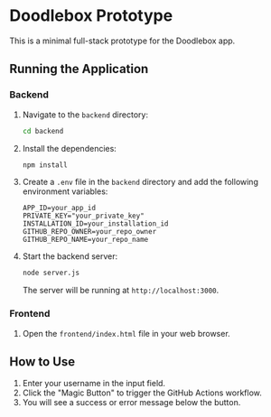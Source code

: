 # Doodlebox Prototype

This is a minimal full-stack prototype for the Doodlebox app.

## Running the Application

### Backend

1.  Navigate to the `backend` directory:
    ```bash
    cd backend
    ```
2.  Install the dependencies:
    ```bash
    npm install
    ```
3.  Create a `.env` file in the `backend` directory and add the following environment variables:
    ```
    APP_ID=your_app_id
    PRIVATE_KEY="your_private_key"
    INSTALLATION_ID=your_installation_id
    GITHUB_REPO_OWNER=your_repo_owner
    GITHUB_REPO_NAME=your_repo_name
    ```
4.  Start the backend server:
    ```bash
    node server.js
    ```
    The server will be running at `http://localhost:3000`.

### Frontend

1.  Open the `frontend/index.html` file in your web browser.

## How to Use

1.  Enter your username in the input field.
2.  Click the "Magic Button" to trigger the GitHub Actions workflow.
3.  You will see a success or error message below the button.
